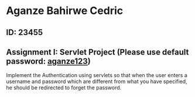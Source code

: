 # Aganze Bahirwe Cedric
## ID: 23455
## Assignment I: Servlet Project (Please use default password: <ins>aganze123</ins>)

Implement the Authentication using servlets so that when the user enters a username and password which are different from what you have specified, he should be redirected to forget the password.
